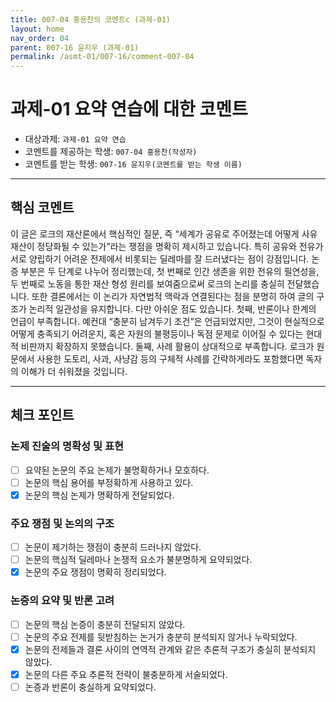 ```yaml
---
title: 007-04 홍용찬의 코멘트c (과제-01) 
layout: home
nav_order: 04
parent: 007-16 윤지우 (과제-01)
permalink: /asmt-01/007-16/comment-007-04
---
```


# 과제-01 요약 연습에 대한 코멘트

- 대상과제: `과제-01 요약 연습`
- 코멘트를 제공하는 학생: `007-04 홍용찬(작성자)` 
- 코멘트를 받는 학생: `007-16 윤지우(코멘트를 받는 학생 이름)` 

---

## 핵심 코멘트

이 글은 로크의 재산론에서 핵심적인 질문, 즉 “세계가 공유로 주어졌는데 어떻게 사유재산이 정당화될 수 있는가”라는 쟁점을 명확히 제시하고 있습니다. 특히 공유와 전유가 서로 양립하기 어려운 전제에서 비롯되는 딜레마를 잘 드러냈다는 점이 강점입니다.
논증 부분은 두 단계로 나누어 정리했는데, 첫 번째로 인간 생존을 위한 전유의 필연성을, 두 번째로 노동을 통한 재산 형성 원리를 보여줌으로써 로크의 논리를 충실히 전달했습니다. 또한 결론에서는 이 논리가 자연법적 맥락과 연결된다는 점을 분명히 하여 글의 구조가 논리적 일관성을 유지합니다.
다만 아쉬운 점도 있습니다. 첫째, 반론이나 한계의 언급이 부족합니다. 예컨대 “충분히 남겨두기 조건”은 언급되었지만, 그것이 현실적으로 어떻게 충족되기 어려운지, 혹은 자원의 불평등이나 독점 문제로 이어질 수 있다는 현대적 비판까지 확장하지 못했습니다. 둘째, 사례 활용이 상대적으로 부족합니다. 로크가 원문에서 사용한 도토리, 사과, 사냥감 등의 구체적 사례를 간략하게라도 포함했다면 독자의 이해가 더 쉬워졌을 것입니다.

---

## 체크 포인트

### 논제 진술의 명확성 및 표현  
- [ ] 요약된 논문의 주요 논제가 불명확하거나 모호하다.  
- [ ] 논문의 핵심 용어를 부정확하게 사용하고 있다.  
- [x] 논문의 핵심 논제가 명확하게 전달되었다.  

### 주요 쟁점 및 논의의 구조  
- [ ] 논문이 제기하는 쟁점이 충분히 드러나지 않았다.  
- [ ] 논문의 핵심적 딜레마나 논쟁적 요소가 불분명하게 요약되었다.  
- [x] 논문의 주요 쟁점이 명확히 정리되었다.  

### 논증의 요약 및 반론 고려  
- [ ] 논문의 핵심 논증이 충분히 전달되지 않았다.  
- [ ] 논문의 주요 전제를 뒷받침하는 논거가 충분히 분석되지 않거나 누락되었다.  
- [x] 논문의 전제들과 결론 사이의 연역적 관계와 같은 추론적 구조가 충실히 분석되지 않았다.  
- [x] 논문의 다른 주요 추론적 전략이 불충분하게 서술되었다.
- [ ] 논증과 반론이 충실하게 요약되었다. 